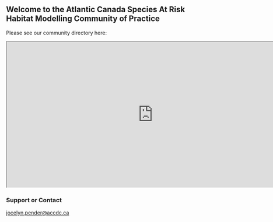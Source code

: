 ## Welcome to the Atlantic Canada Species At Risk Habitat Modelling Community of Practice

Please see our community directory here:

<iframe src="https://docs.google.com/spreadsheets/d/e/2PACX-1vSdnfnVUxTa0Gdw9_GGOJkDZmLdRIGp9cOR_fkmp6Ud6dIqZaqjy-QKeQda8THEfgTF_MHo2Ea9s1eY/pubhtml?gid=0&amp;single=true&amp;widget=true&amp;headers=false" width="800" height="400"></iframe>

### Support or Contact

jocelyn.pender@accdc.ca

